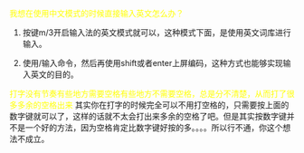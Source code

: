 <font color = 'yellow'> 我想在使用中文模式的时候直接输入英文怎么办？</font>
1. 按键m/3开启输入法的英文模式就可以，这种模式下面，是使用英文词库进行输入。

2. 使用/输入命令，然后再使用shift或者enter上屏编码，这种方式也能够实现输入英文的目的。

<font color = 'yellow'> 打字没有节奏有些地方需要空格有些地方不需要空格，总是分不清楚，从而打了很多多余的空格出来</font>
	其实你在打字的时候完全可以不用打空格的，只需要按上面的数字键就可以了，这样的话就不太会打出来多余的空格了吧。但是其实按数字键并不是一个好的方法，因为空格肯定比数字键好按的多。。。。所以行不通，你这个想法不成立。